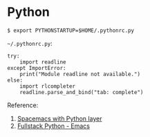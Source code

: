 # Python



```
$ export PYTHONSTARTUP=$HOME/.pythonrc.py
```

`~/.pythonrc.py`:

```
try:
    import readline
except ImportError:
    print("Module readline not available.")
else:
    import rlcompleter
    readline.parse_and_bind("tab: complete")
```

Reference: 

1. [Spacemacs with Python layer](http://www.slant.co/topics/366/viewpoints/13/~python-ides~spacemacs-with-python-layer)
2. [Fullstack Python - Emacs](http://www.fullstackpython.com/emacs.html)